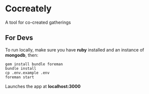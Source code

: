 # Cocreately

A tool for co-created gatherings

## For Devs

To run locally, make sure you have **ruby** installed and an instance of **mongodb**, then: 


```
gem install bundle foreman
bundle install
cp .env.example .env
foreman start
```

Launches the app at **localhost:3000**